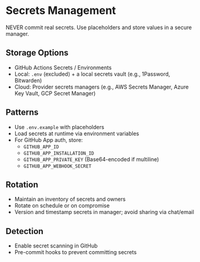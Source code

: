 # Secrets Management

NEVER commit real secrets. Use placeholders and store values in a secure manager.

## Storage Options
- GitHub Actions Secrets / Environments
- Local: `.env` (excluded) + a local secrets vault (e.g., 1Password, Bitwarden)
- Cloud: Provider secrets managers (e.g., AWS Secrets Manager, Azure Key Vault, GCP Secret Manager)

## Patterns
- Use `.env.example` with placeholders
- Load secrets at runtime via environment variables
- For GitHub App auth, store:
  - `GITHUB_APP_ID`
  - `GITHUB_APP_INSTALLATION_ID`
  - `GITHUB_APP_PRIVATE_KEY` (Base64-encoded if multiline)
  - `GITHUB_APP_WEBHOOK_SECRET`

## Rotation
- Maintain an inventory of secrets and owners
- Rotate on schedule or on compromise
- Version and timestamp secrets in manager; avoid sharing via chat/email

## Detection
- Enable secret scanning in GitHub
- Pre-commit hooks to prevent committing secrets


